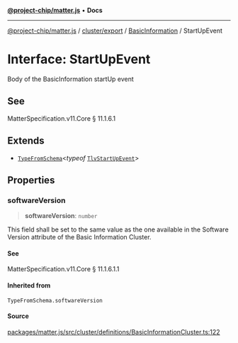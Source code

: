 [**@project-chip/matter.js**](../../../../../README.md) • **Docs**

***

[@project-chip/matter.js](../../../../../modules.md) / [cluster/export](../../../README.md) / [BasicInformation](../README.md) / StartUpEvent

# Interface: StartUpEvent

Body of the BasicInformation startUp event

## See

MatterSpecification.v11.Core § 11.1.6.1

## Extends

- [`TypeFromSchema`](../../../../../tlv/export/README.md#typefromschemas)\<*typeof* [`TlvStartUpEvent`](../README.md#tlvstartupevent)\>

## Properties

### softwareVersion

> **softwareVersion**: `number`

This field shall be set to the same value as the one available in the Software Version attribute of the
Basic Information Cluster.

#### See

MatterSpecification.v11.Core § 11.1.6.1.1

#### Inherited from

`TypeFromSchema.softwareVersion`

#### Source

[packages/matter.js/src/cluster/definitions/BasicInformationCluster.ts:122](https://github.com/project-chip/matter.js/blob/7a8cbb56b87d4ccf34bec5a9a95ab40a1711324f/packages/matter.js/src/cluster/definitions/BasicInformationCluster.ts#L122)
